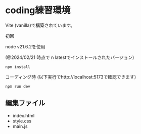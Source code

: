 # coding練習環境

Vite (vanilla)で構築されています。

初回

node v21.6.2を使用 

(@2024/02/21 時点で n latestでインストールされたバージョン)

```terminal
npm install
```

コーディング時 (以下実行でhttp://localhost:5173で確認できます)

```
npm run dev
```

## 編集ファイル

* index.html
* style.css
* main.js
